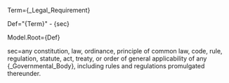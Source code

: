 Term={_Legal_Requirement}

Def="{Term}" - {sec}

Model.Root={Def}

sec=any constitution, law, ordinance, principle of common law, code, rule, regulation, statute, act, treaty, or order of general applicability of any {_Governmental_Body}, including rules and regulations promulgated thereunder.

